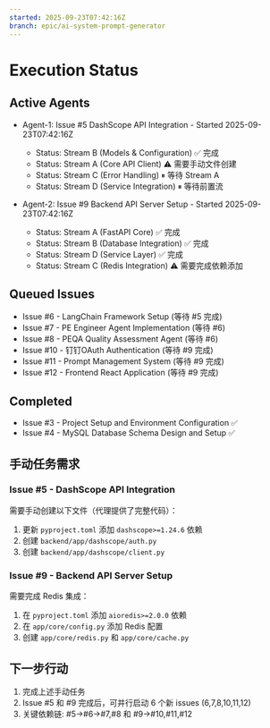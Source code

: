 ```yaml
---
started: 2025-09-23T07:42:16Z
branch: epic/ai-system-prompt-generator
---
```


# Execution Status

## Active Agents
- Agent-1: Issue #5 DashScope API Integration - Started 2025-09-23T07:42:16Z
  - Status: Stream B (Models & Configuration) ✅ 完成
  - Status: Stream A (Core API Client) ⚠️ 需要手动文件创建
  - Status: Stream C (Error Handling) ⏸ 等待 Stream A
  - Status: Stream D (Service Integration) ⏸ 等待前置流

- Agent-2: Issue #9 Backend API Server Setup - Started 2025-09-23T07:42:16Z
  - Status: Stream A (FastAPI Core) ✅ 完成
  - Status: Stream B (Database Integration) ✅ 完成
  - Status: Stream D (Service Layer) ✅ 完成
  - Status: Stream C (Redis Integration) ⚠️ 需要完成依赖添加

## Queued Issues
- Issue #6 - LangChain Framework Setup (等待 #5 完成)
- Issue #7 - PE Engineer Agent Implementation (等待 #6)
- Issue #8 - PEQA Quality Assessment Agent (等待 #6)
- Issue #10 - 钉钉OAuth Authentication (等待 #9 完成)
- Issue #11 - Prompt Management System (等待 #9 完成)
- Issue #12 - Frontend React Application (等待 #9 完成)

## Completed
- Issue #3 - Project Setup and Environment Configuration ✅
- Issue #4 - MySQL Database Schema Design and Setup ✅

## 手动任务需求

### Issue #5 - DashScope API Integration
需要手动创建以下文件（代理提供了完整代码）：
1. 更新 `pyproject.toml` 添加 `dashscope>=1.24.6` 依赖
2. 创建 `backend/app/dashscope/auth.py`
3. 创建 `backend/app/dashscope/client.py`

### Issue #9 - Backend API Server Setup
需要完成 Redis 集成：
1. 在 `pyproject.toml` 添加 `aioredis>=2.0.0` 依赖
2. 在 `app/core/config.py` 添加 Redis 配置
3. 创建 `app/core/redis.py` 和 `app/core/cache.py`

## 下一步行动
1. 完成上述手动任务
2. Issue #5 和 #9 完成后，可并行启动 6 个新 issues (6,7,8,10,11,12)
3. 关键依赖链: #5→#6→#7,#8 和 #9→#10,#11,#12